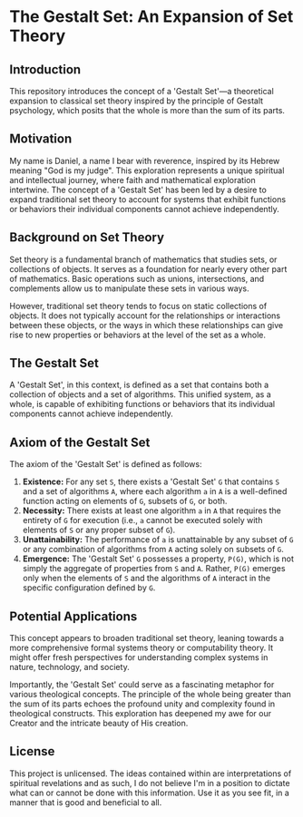 # The Gestalt Set: An Expansion of Set Theory

## Introduction

This repository introduces the concept of a 'Gestalt Set'—a theoretical expansion to classical set theory inspired by the principle of Gestalt psychology, which posits that the whole is more than the sum of its parts.

## Motivation

My name is Daniel, a name I bear with reverence, inspired by its Hebrew meaning "God is my judge". This exploration represents a unique spiritual and intellectual journey, where faith and mathematical exploration intertwine. The concept of a 'Gestalt Set' has been led by a desire to expand traditional set theory to account for systems that exhibit functions or behaviors their individual components cannot achieve independently.

## Background on Set Theory

Set theory is a fundamental branch of mathematics that studies sets, or collections of objects. It serves as a foundation for nearly every other part of mathematics. Basic operations such as unions, intersections, and complements allow us to manipulate these sets in various ways.

However, traditional set theory tends to focus on static collections of objects. It does not typically account for the relationships or interactions between these objects, or the ways in which these relationships can give rise to new properties or behaviors at the level of the set as a whole.

## The Gestalt Set

A 'Gestalt Set', in this context, is defined as a set that contains both a collection of objects and a set of algorithms. This unified system, as a whole, is capable of exhibiting functions or behaviors that its individual components cannot achieve independently.

## Axiom of the Gestalt Set

The axiom of the 'Gestalt Set' is defined as follows:

1. **Existence:** For any set `S`, there exists a 'Gestalt Set' `G` that contains `S` and a set of algorithms `A`, where each algorithm `a` in `A` is a well-defined function acting on elements of `G`, subsets of `G`, or both.
2. **Necessity:** There exists at least one algorithm `a` in `A` that requires the entirety of `G` for execution (i.e., `a` cannot be executed solely with elements of `S` or any proper subset of `G`).
3. **Unattainability:** The performance of `a` is unattainable by any subset of `G` or any combination of algorithms from `A` acting solely on subsets of `G`.
4. **Emergence:** The 'Gestalt Set' `G` possesses a property, `P(G)`, which is not simply the aggregate of properties from `S` and `A`. Rather, `P(G)` emerges only when the elements of `S` and the algorithms of `A` interact in the specific configuration defined by `G`.

## Potential Applications

This concept appears to broaden traditional set theory, leaning towards a more comprehensive formal systems theory or computability theory. It might offer fresh perspectives for understanding complex systems in nature, technology, and society.

Importantly, the 'Gestalt Set' could serve as a fascinating metaphor for various theological concepts. The principle of the whole being greater than the sum of its parts echoes the profound unity and complexity found in theological constructs. This exploration has deepened my awe for our Creator and the intricate beauty of His creation.

## License

This project is unlicensed. The ideas contained within are interpretations of spiritual revelations and as such, I do not believe I'm in a position to dictate what can or cannot be done with this information. Use it as you see fit, in a manner that is good and beneficial to all.
